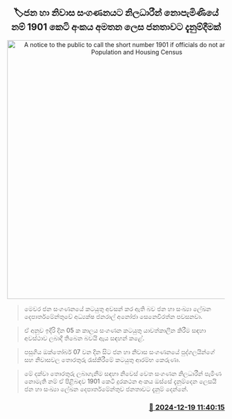 <p align='center'><b><h2 align='center' title='A notice to the public to call the short number 1901 if officials do not arrive for the Population and Housing Census'>🏷ජන හා නිවාස සංගණනයට නිලධාරීන් නොපැමිණියේ නම් 1901 කෙටි අංකය අමතන ලෙස ජනතාව​ට දැනුම්දීමක්</h2></b></p>
<p align='center'><img src='https://helakuru.sgp1.cdn.digitaloceanspaces.com/esana/images/lib/population-and-Housing.jpg' width='600' alt='A notice to the public to call the short number 1901 if officials do not arrive for the Population and Housing Census'></p>

> මෙවර ජන සංගණනයේ කටයුතු අවසන් කර ඇති බව ජන හා සංඛ්‍යා ලේඛන දෙපාර්තමේන්තුවේ අධ්‍යක්ෂ ජනරාල් අනෝජා සෙනෙවිරත්න පවසනවා.

> ඒ අනුව ඉදිරි දින 05 ක කාලය සංගණන කටයුතු යාවත්කාලීන කිරීම සඳහා අවස්ථාව ලබාදී තිබෙන බවයි ඇය සඳහන් කළේ.

> පසුගිය ඔක්තෝබර් 07 වන දින සිට ‍ජන හා නිවාස සංගණනයේ පුද්ගලයින්ගේ සහ නිවාසවල තොරතුරු රැස්කිරීමේ කටයුතු ආරම්භ කෙරුණා.

> මේ දක්වා තොරතුරු ලබාගැනීම සඳහා නිවෙස් වෙත සංගණන නිල‍ධාරීන් පැමිණ නොමැති නම් ඒ පිළිබඳව 1901 කෙටි දුරකථන අංකය ඔස්සේ දැනුම්දෙන ලෙසයි ජන හා සංඛ්‍යා ලේඛන දෙපාර්තමේන්තුව ජනතාවට දැනුම් දෙන්නේ.



<h3 align='right'><a href='https://www.helakuru.lk/esana/p/106004/'>📅 2024-12-19 11:40:15</a></h3>
